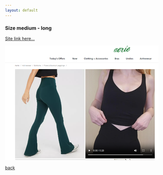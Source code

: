 ```yaml
---
layout: default
---
```


### Size medium - long 
[Site link here...](https://www.ae.com/us/en/p/aerie/bottoms/flare-bootcut-leggings/offline-by-aerie-real-me-high-waisted-crossover-flare-legging/0702_5230_788?menu=cat1090003)

![Pandas-items](assets/images/aerie_leggins.png)


[back](./)
